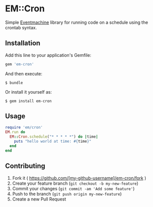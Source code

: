 # EM::Cron

Simple [Eventmachine](https://github.com/eventmachine/eventmachine) library for running code on a schedule using the crontab syntax.

## Installation

Add this line to your application's Gemfile:

```ruby
gem 'em-cron'
```

And then execute:

    $ bundle

Or install it yourself as:

    $ gem install em-cron

## Usage
```ruby
require 'em/cron'
EM.run do
  EM::Cron.schedule("* * * * *") do |time|
    puts "hello world at time: #{time}"
  end
end
```

## Contributing

1. Fork it ( https://github.com/[my-github-username]/em-cron/fork )
2. Create your feature branch (`git checkout -b my-new-feature`)
3. Commit your changes (`git commit -am 'Add some feature'`)
4. Push to the branch (`git push origin my-new-feature`)
5. Create a new Pull Request
